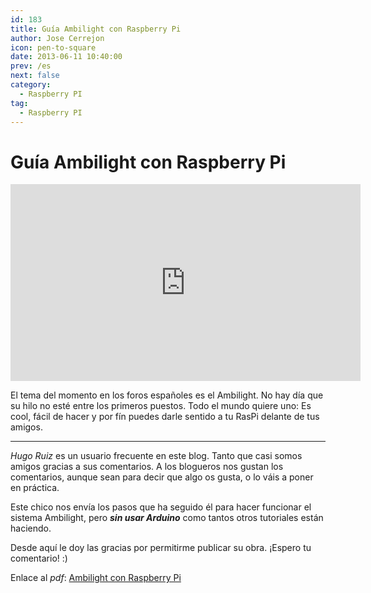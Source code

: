 ```yaml
---
id: 183
title: Guía Ambilight con Raspberry Pi
author: Jose Cerrejon
icon: pen-to-square
date: 2013-06-11 10:40:00
prev: /es
next: false
category:
  - Raspberry PI
tag:
  - Raspberry PI
---
```


# Guía Ambilight con Raspberry Pi

<iframe width="560" height="315" src="http://www.youtube.com/embed/flpaHseHhAA" frameborder="0" allowfullscreen></iframe>

El tema del momento en los foros españoles es el Ambilight. No hay día que su hilo no esté entre los primeros puestos. Todo el mundo quiere uno: Es cool, fácil de hacer y por fín puedes darle sentido a tu RasPi delante de tus amigos.

- - -
*Hugo Ruiz* es un usuario frecuente en este blog. Tanto que casi somos amigos gracias a sus comentarios. A los blogueros nos gustan los comentarios, aunque sean para decir que algo os gusta, o lo váis a poner en práctica.

Este chico nos envía los pasos que ha seguido él para hacer funcionar el sistema Ambilight, pero ***sin usar Arduino*** como tantos otros tutoriales están haciendo.

Desde aquí le doy las gracias por permitirme publicar su obra. ¡Espero tu comentario! :)

Enlace al *pdf*: [Ambilight con Raspberry Pi](/res/Ambilight_con_Raspberry_Pi.pdf)